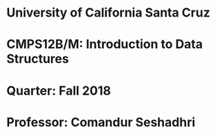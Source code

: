 # University of California Santa Cruz
# CMPS12B/M: Introduction to Data Structures
# Quarter: Fall 2018
# Professor: Comandur Seshadhri
